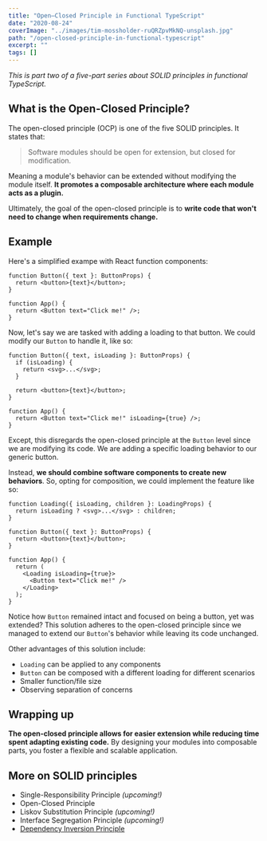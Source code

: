 ```yaml
---
title: "Open–Closed Principle in Functional TypeScript"
date: "2020-08-24"
coverImage: "../images/tim-mossholder-ruQRZpvMkNQ-unsplash.jpg"
path: "/open-closed-principle-in-functional-typescript"
excerpt: ""
tags: []
---
```


_This is part two of a five-part series about SOLID principles in functional TypeScript._

## What is the Open-Closed Principle?

The open-closed principle (OCP) is one of the five SOLID principles. It states that:

> Software modules should be open for extension, but closed for modification.

Meaning a module's behavior can be extended without modifying the module itself. **It promotes a composable architecture where each module acts as a plugin.**

Ultimately, the goal of the open-closed principle is to **write code that won't need to change when requirements change.**

## Example

Here's a simplified exampe with React function components:

```tsx
function Button({ text }: ButtonProps) {
  return <button>{text}</button>;
}

function App() {
  return <Button text="Click me!" />;
}
```

Now, let's say we are tasked with adding a loading to that button. We could modify our `Button` to handle it, like so:

```tsx
function Button({ text, isLoading }: ButtonProps) {
  if (isLoading) {
    return <svg>...</svg>;
  }

  return <button>{text}</button>;
}

function App() {
  return <Button text="Click me!" isLoading={true} />;
}
```

Except, this disregards the open-closed principle at the `Button` level since we are modifying its code. We are adding a specific loading behavior to our generic button.

Instead, **we should combine software components to create new behaviors**. So, opting for composition, we could implement the feature like so:

```tsx
function Loading({ isLoading, children }: LoadingProps) {
  return isLoading ? <svg>...</svg> : children;
}

function Button({ text }: ButtonProps) {
  return <button>{text}</button>;
}

function App() {
  return (
    <Loading isLoading={true}>
      <Button text="Click me!" />
    </Loading>
  );
}
```

Notice how `Button` remained intact and focused on being a button, yet was extended? This solution adheres to the open-closed principle since we managed to extend our `Button`'s behavior while leaving its code unchanged.

Other advantages of this solution include:

- `Loading` can be applied to any components
- `Button` can be composed with a different loading for different scenarios
- Smaller function/file size
- Observing separation of concerns

## Wrapping up

**The open-closed principle allows for easier extension while reducing time spent adapting existing code.** By designing your modules into composable parts, you foster a flexible and scalable application.

## More on SOLID principles

- Single-Responsibility Principle _(upcoming!)_
- Open-Closed Principle
- Liskov Substitution Principle _(upcoming!)_
- Interface Segregation Principle _(upcoming!)_
- [Dependency Inversion Principle](/dependency-inversion-principle-in-functional-typescript)
